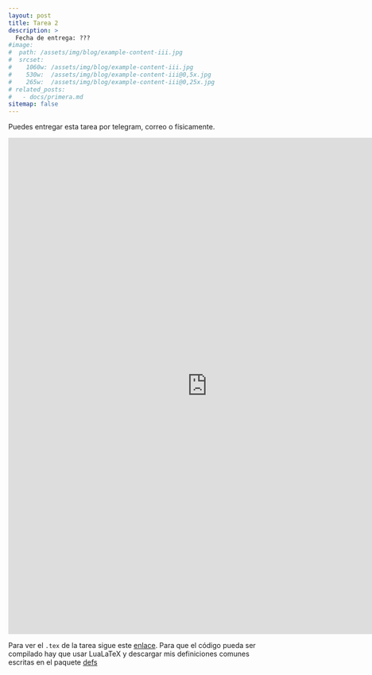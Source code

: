 ```yaml
---
layout: post
title: Tarea 2
description: >
  Fecha de entrega: ???
#image: 
#  path: /assets/img/blog/example-content-iii.jpg
#  srcset:
#    1060w: /assets/img/blog/example-content-iii.jpg
#    530w:  /assets/img/blog/example-content-iii@0,5x.jpg
#    265w:  /assets/img/blog/example-content-iii@0,25x.jpg
# related_posts:
#   - docs/primera.md
sitemap: false
---
```


<p>Puedes entregar esta tarea por telegram, correo o físicamente.</p>

<embed src="https://ljtc.github.io/topos/LaTeX/tarea3.pdf" width=800 height=1000 type="application/pdf" />

Para ver el `.tex` de la tarea sigue este [enlace](https://ljtc.github.io/topos/LaTeX/tarea3.tex). Para que el código pueda ser compilado hay que usar LuaLaTeX y descargar mis definiciones comunes escritas en el paquete 
[defs](https://ljtc.github.io/topos/assets/defs.sty)